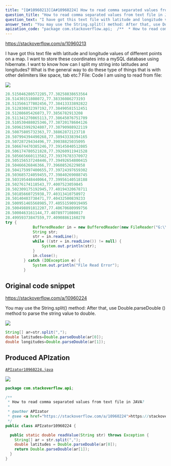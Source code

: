 ```yaml
---
title: "[Q#10960213][A#10960224] How to read comma separated values from text file in JAVA?"
question_title: "How to read comma separated values from text file in JAVA?"
question_text: "I have got this text file with latitude and longitude values of different points on a map. I want to store these coordinates into a mySQL database using hibernate. I want to know how can I split my string into latitudes and longitudes? What is the general way to do these type of things that is with other delimiters like space, tab etc.? File: Code I am using to read from file:"
answer_text: "You may use the String.split() method: After that, use Double.parseDouble () method to parse the string value to double."
apization_code: "package com.stackoverflow.api;  /**  * How to read comma separated values from text file in JAVA?  *  * @author APIzator  * @see <a href=\"https://stackoverflow.com/a/10960224\">https://stackoverflow.com/a/10960224</a>  */ public class APIzator10960224 {    public static double readValue(String str) throws Exception {     String[] ar = str.split(\",\");     double latitudes = Double.parseDouble(ar[0]);     return Double.parseDouble(ar[1]);   } }"
---
```


https://stackoverflow.com/q/10960213

I have got this text file with latitude and longitude values of different points on a map. I want to store these coordinates into a mySQL database using hibernate. I want to know how can I split my string into latitudes and longitudes? What is the general way to do these type of things that is with other delimiters like space, tab etc.?
File:
Code I am using to read from file:


<div class="code-logo"><img src="/stackoverflow.png" /></div>

```java
28.515046280572285,77.38258838653564
28.51430151808072,77.38336086273193
28.513566177802456,77.38413333892822
28.512830832397192,77.38490581512451
28.51208605426073,77.3856782913208
28.511341270865113,77.38645076751709
28.510530488025346,77.38720178604126
28.509615992924807,77.38790988922119
28.50875805732363,77.38862872123718
28.507994394490268,77.38943338394165
28.50728729434496,77.39038825035095
28.506674470385246,77.39145040512085
28.506174780521828,77.39260911941528
28.505665660113582,77.39376783370972
28.505156537248446,77.39492654800415
28.50466626846366,77.39608526229858
28.504175997400655,77.39724397659302
28.503685724059455,77.39840269088745
28.503195448440064,77.39956140518188
28.50276174118543,77.4007523059845
28.502309175192945,77.40194320678711
28.50185660725938,77.40313410758972
28.50140403738471,77.40432500839233
28.500951465568985,77.40551590919495
28.500498891812207,77.40670680999756
28.5000463161144,77.40789771080017
28.49959373847559,77.40908861160278
try {
            BufferedReader in = new BufferedReader(new FileReader("G:\\RoutePPAdvant2.txt"));
            String str;
            str = in.readLine();
            while ((str = in.readLine()) != null) {
                System.out.println(str);
            }
            in.close();
        } catch (IOException e) {
            System.out.println("File Read Error");
        }
```


## Original code snippet

https://stackoverflow.com/a/10960224

You may use the String.split() method:
After that, use Double.parseDouble () method to parse the string value to double.

<div class="code-logo"><img src="/stackoverflow.png" /></div>

```java
String[] ar=str.split(",");
double latitudes=Double.parseDouble(ar[0]);
double longitudes=Double.parseDouble(ar[1]);
```

## Produced APIzation

[`APIzator10960224.java`](https://github.com/blind-papers/apization-temp-data/raw/main/search/APIzator10960224.java)

<div class="code-logo"><img src="/apizator.png" /></div>

```java
package com.stackoverflow.api;

/**
 * How to read comma separated values from text file in JAVA?
 *
 * @author APIzator
 * @see <a href="https://stackoverflow.com/a/10960224">https://stackoverflow.com/a/10960224</a>
 */
public class APIzator10960224 {

  public static double readValue(String str) throws Exception {
    String[] ar = str.split(",");
    double latitudes = Double.parseDouble(ar[0]);
    return Double.parseDouble(ar[1]);
  }
}

```